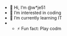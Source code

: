 - 👋 Hi, I’m @w*je51
- 👀 I’m interested in coding
- 🌱 I’m currently learning IT
- - ⚡ Fun fact: Play codm

<!---
wije51/wije51 is a ✨ special ✨ repository because its `README.md` (this file) appears on your GitHub profile.
You can click the Preview link to take a look at your changes.
--->
